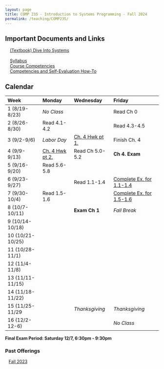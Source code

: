 ```yaml
---
layout: page
title: COMP 235 - Introduction to Systems Programming - Fall 2024
permalink: /teaching/COMP235/
---
```


## Important Documents and Links

&nbsp;&nbsp;&nbsp; [(Textbook) Dive Into Systems](https://diveintosystems.org/) <br><br>
&nbsp;&nbsp;&nbsp; [Syllabus](/teaching/COMP235/fa24/comp235-syllabus.pdf) <br>
&nbsp;&nbsp;&nbsp; [Course Competencies](/teaching/COMP235/fa24/COMP235-Competencies.pdf) <br>
&nbsp;&nbsp;&nbsp; [Competencies and Self-Evaluation How-To](/teaching/ungrading/howto-portfolio) 

## Calendar

| Week | Monday | Wednesday | Friday |
| :-- | :-- | :-- | :-- |
| 1 (8/19-8/23)|  *No Class*   |     |  Read Ch 0   | 
| 2 (8/26-8/30)| Read 4.1-4.2    |     | Read 4.3-4.5 | 
| 3 (9/2-9/6)| *Labor Day* |  [Ch. 4 Hwk pt 1.](/teaching/COMP235/fa24/hwk/ch4pt1.pdf) |  Finish Ch. 4   |     
| 4 (9/9-9/13)| [Ch. 4 Hwk pt 2.](/teaching/COMP235/fa24/hwk/ch4pt2.pdf) | Read Ch 5.0-5.2  |  **Ch 4. Exam**    |     
| 5 (9/16-9/20)| Read 5.6-5.8 |    |     |      
| 6 (9/23-9/27)|   | Read 1.1-1.4  |  [Complete Ex. for 1.1-1.4](https://diveintosystems.org/exercises/dive-into-systems-exercises-4.html) |      
| 7 (9/30-10/4)| Read 1.5-1.6 |     | [Complete Ex. for 1.5-1.6](https://diveintosystems.org/exercises/dive-into-systems-exercises-4.html)    |      
| 8 (10/7-10/11)|   |  **Exam Ch 1** |   *Fall Break* | 
| 9 (10/14-10/18)|  |          |     | 
| 10 (10/21-10/25)|  |          |     | 
| 11 (10/28-11/1)|  |          |     | 
| 12 (11/4-11/8)|  |          |     | 
| 13 (11/11-11/15)|  |          |     | 
| 14 (11/18-11/22)|  |          |     | 
| 15 (11/25-11/29|  |   *Thanksgiving*   |  *Thanksgiving*   | 
| 16 (12/2-12-6)|  |      | *No Class* | 


**Final Exam Period: Saturday 12/7, 6:30pm - 9:30pm**



### Past Offerings

&nbsp;&nbsp;&nbsp;[Fall 2023](/teaching/COMP235/fa23/)



